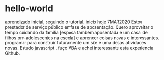 # hello-world
aprendizado inicial, seguindo o tutorial. inicio hoje 7MAR2020
Estou  prestador de serviço público emfase de aposentação. Quero aproveitar o tempo cuidando da família [esposa também aposentada e um casal de filhos pre-adolescentes na escola] e aprender coisas novas e interessantes. programar para construir futuramente um site é uma desas atividades novas.  Estudo javascript , fuço VBA e achei interessante esta experiencia Github.

